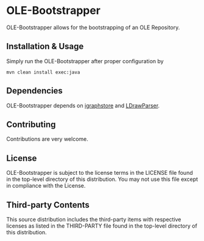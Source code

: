 # OLE-Bootstrapper
OLE-Bootstrapper allows for the bootstrapping of an OLE Repository.

Installation & Usage
-
Simply run the OLE-Bootstrapper after proper configuration by
```
mvn clean install exec:java
```

Dependencies
-
OLE-Bootstrapper depends on [igraphstore](https://github.com/rmrschub/igraphstore) and [LDrawParser](https://github.com/rmrschub/LDrawParser).

Contributing
-
Contributions are very welcome.


License
-
OLE-Bootstrapper is subject to the license terms in the LICENSE file found in the top-level directory of this distribution.
You may not use this file except in compliance with the License.


Third-party Contents
-
This source distribution includes the third-party items with respective licenses as listed in the THIRD-PARTY file found in the top-level directory of this distribution.
